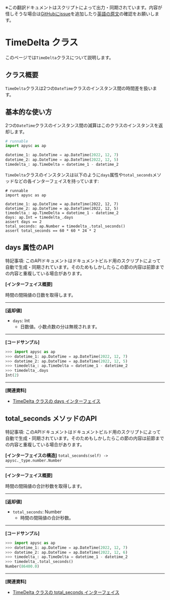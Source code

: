 <span class="inconspicuous-txt">※この翻訳ドキュメントはスクリプトによって出力・同期されています。内容が怪しそうな場合は<a href="https://github.com/simon-ritchie/apysc/issues" target="_blank">GitHubにissue</a>を追加したり[英語の原文](https://simon-ritchie.github.io/apysc/en/timedelta.html)の確認をお願いします。</span>

# TimeDelta クラス

このページでは`TimeDelta`クラスについて説明します。

## クラス概要

`TimeDelta`クラスは2つの`DateTime`クラスのインスタンス間の時間差を扱います。

## 基本的な使い方

2つの`DateTime`クラスのインスタンス間の減算はこのクラスのインスタンスを返却します。

```py
# runnable
import apysc as ap

datetime_1: ap.DateTime = ap.DateTime(2022, 12, 7)
datetime_2: ap.DateTime = ap.DateTime(2022, 12, 5)
timedelta_: ap.TimeDelta = datetime_1 - datetime_2
```

`TimeDelta`クラスのインスタンスは以下のように`days`属性や`total_seconds`メソッドなどの各インターフェイスを持っています:

```
# runnable
import apysc as ap

datetime_1: ap.DateTime = ap.DateTime(2022, 12, 7)
datetime_2: ap.DateTime = ap.DateTime(2022, 12, 5)
timedelta_: ap.TimeDelta = datetime_1 - datetime_2
days: ap.Int = timedelta_.days
assert days == 2
total_seconds: ap.Number = timedelta_.total_seconds()
assert total_seconds == 60 * 60 * 24 * 2
```

## days 属性のAPI

<span class="inconspicuous-txt">特記事項: このAPIドキュメントはドキュメントビルド用のスクリプトによって自動で生成・同期されています。そのためもしかしたらこの節の内容は前節までの内容と重複している場合があります。</span>

**[インターフェイス概要]**

時間の間隔値の日数を取得します。<hr>

**[返却値]**

- `days`: Int
  - 日数値。小数点数の分は無視されます。

<hr>

**[コードサンプル]**

```py
>>> import apysc as ap
>>> datetime_1: ap.DateTime = ap.DateTime(2022, 12, 7)
>>> datetime_2: ap.DateTime = ap.DateTime(2022, 12, 5)
>>> timedelta_: ap.TimeDelta = datetime_1 - datetime_2
>>> timedelta_.days
Int(2)
```

<hr>

**[関連資料]**

- [TimeDelta クラスの days インターフェイス](https://simon-ritchie.github.io/apysc/jp/jp_timedelta_days.html)

## total_seconds メソッドのAPI

<span class="inconspicuous-txt">特記事項: このAPIドキュメントはドキュメントビルド用のスクリプトによって自動で生成・同期されています。そのためもしかしたらこの節の内容は前節までの内容と重複している場合があります。</span>

**[インターフェイスの構造]** `total_seconds(self) -> apysc._type.number.Number`<hr>

**[インターフェイス概要]**

時間の間隔値の合計秒数を取得します。<hr>

**[返却値]**

- `total_seconds`: Number
  - 時間の間隔値の合計秒数。

<hr>

**[コードサンプル]**

```py
>>> import apysc as ap
>>> datetime_1: ap.DateTime = ap.DateTime(2022, 12, 7)
>>> datetime_2: ap.DateTime = ap.DateTime(2022, 12, 6)
>>> timedelta_: ap.TimeDelta = datetime_1 - datetime_2
>>> timedelta_.total_seconds()
Number(86400.0)
```

<hr>

**[関連資料]**

- [TimeDelta クラスの total_seconds インターフェイス](https://simon-ritchie.github.io/apysc/jp/jp_timedelta_total_seconds.html)